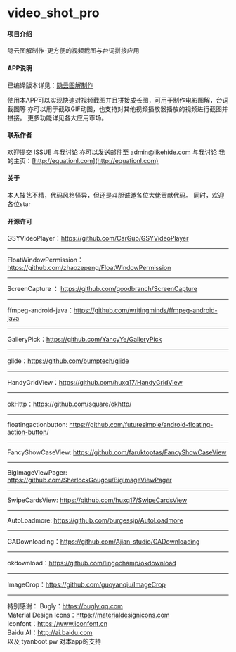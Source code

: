 # video_shot_pro

#### 项目介绍
隐云图解制作-更方便的视频截图与台词拼接应用

#### APP说明
已编译版本详见：[隐云图解制作](https://www.coolapk.com/apk/153839)

使用本APP可以实现快速对视频截图并且拼接成长图，可用于制作电影图解，台词截图等
亦可以用于截取GIF动图，也支持对其他视频播放器播放的视频进行截图并拼接。
更多功能详见各大应用市场。

#### 联系作者
欢迎提交 ISSUE 与我讨论
亦可以发送邮件至 admin@likehide.com 与我讨论
我的主页：[http://equationl.com](http://equationl.com)

#### 关于
本人技艺不精，代码风格怪异，但还是斗胆诚邀各位大佬贡献代码。
同时，欢迎各位star

#### 开源许可
GSYVideoPlayer：https://github.com/CarGuo/GSYVideoPlayer
***
FloatWindowPermission：https://github.com/zhaozepeng/FloatWindowPermission  
***
ScreenCapture ： https://github.com/goodbranch/ScreenCapture  
***
ffmpeg-android-java：https://github.com/writingminds/ffmpeg-android-java 
***
GalleryPick：https://github.com/YancyYe/GalleryPick 
***
glide：https://github.com/bumptech/glide   
***
HandyGridView：https://github.com/huxq17/HandyGridView   
***
okHttp：https://github.com/square/okhttp/   
***
floatingactionbutton: https://github.com/futuresimple/android-floating-action-button/  
***
FancyShowCaseView: https://github.com/faruktoptas/FancyShowCaseView 
***
BigImageViewPager: https://github.com/SherlockGougou/BigImageViewPager
***
SwipeCardsView: https://github.com/huxq17/SwipeCardsView 
***
AutoLoadmore: https://github.com/burgessjp/AutoLoadmore 
***
GADownloading：https://github.com/Ajian-studio/GADownloading
***
okdownload：https://github.com/lingochamp/okdownload
***
ImageCrop：https://github.com/guoyanqiu/ImageCrop
***
特别感谢：
Bugly：https://bugly.qq.com   
Material Design Icons：https://materialdesignicons.com    
Iconfont：https://www.iconfont.cn    
Baidu AI：http://ai.baidu.com    
以及 tyanboot.pw 对本app的支持